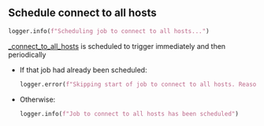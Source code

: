 ## Schedule connect to all hosts

```python
logger.info(f"Scheduling job to connect to all hosts...")
```

[_connect_to_all_hosts](_connect_to_all_hosts.md) is scheduled to trigger immediately and then periodically

* If that job had already been scheduled:
    ```python
    logger.error(f"Skipping start of job to connect to all hosts. Reason: {conflict}")
    ```
* Otherwise:
    ```python
    logger.info(f"Job to connect to all hosts has been scheduled")
    ```